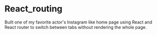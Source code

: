 # React_routing

Built one of my favorite actor's Instagram like home page using React and React router to switch between tabs without rendering the whole page.
